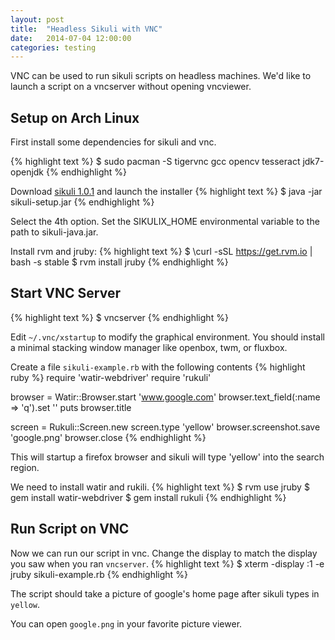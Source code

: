 ```yaml
---
layout: post
title:  "Headless Sikuli with VNC"
date:   2014-07-04 12:00:00
categories: testing
---
```


VNC can be used to run sikuli scripts on headless machines.  We'd like to
launch a script on a vncserver without opening vncviewer.

Setup on Arch Linux
---------

First install some dependencies for sikuli and vnc.

{% highlight text %}
$ sudo pacman -S tigervnc gcc opencv tesseract jdk7-openjdk
{% endhighlight %}

Download [sikuli 1.0.1](https://launchpad.net/sikuli/+download) and launch the
installer
{% highlight text %}
$ java -jar sikuli-setup.jar
{% endhighlight %}

Select the 4th option.  Set the SIKULIX\_HOME environmental variable to the
path to sikuli-java.jar.

Install rvm and jruby:
{% highlight text %}
$ \curl -sSL https://get.rvm.io | bash -s stable
$ rvm install jruby
{% endhighlight %}

Start VNC Server
----------------

{% highlight text %}
$ vncserver
{% endhighlight %}

Edit `~/.vnc/xstartup` to modify the graphical environment.  You should install
a minimal stacking window manager like openbox, twm, or fluxbox.

Create a file `sikuli-example.rb` with the following contents
{% highlight ruby %}
require 'watir-webdriver'
require 'rukuli'

browser = Watir::Browser.start 'www.google.com'
browser.text_field(:name => 'q').set ''
puts browser.title

screen = Rukuli::Screen.new
screen.type 'yellow'
browser.screenshot.save 'google.png'
browser.close
{% endhighlight %}

This will startup a firefox browser and sikuli will type 'yellow' into the
search region.

We need to install watir and rukili.
{% highlight text %}
$ rvm use jruby
$ gem install watir-webdriver
$ gem install rukuli
{% endhighlight %}

Run Script on VNC
-----------------

Now we can run our script in vnc. Change the display to match the display you
saw when you ran `vncserver`.
{% highlight text %}
$ xterm -display :1 -e jruby sikuli-example.rb
{% endhighlight %}

The script should take a picture of google's home page after sikuli types in
`yellow`.

You can open `google.png` in your favorite picture viewer.
